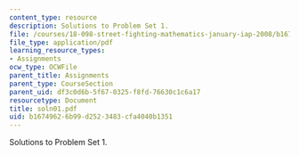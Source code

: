 ```yaml
---
content_type: resource
description: Solutions to Problem Set 1.
file: /courses/18-098-street-fighting-mathematics-january-iap-2008/b16749626b99d2523483cfa4040b1351_soln01.pdf
file_type: application/pdf
learning_resource_types:
- Assignments
ocw_type: OCWFile
parent_title: Assignments
parent_type: CourseSection
parent_uid: df3c0d6b-5f67-0325-f8fd-76630c1c6a17
resourcetype: Document
title: soln01.pdf
uid: b1674962-6b99-d252-3483-cfa4040b1351
---
```

Solutions to Problem Set 1.

